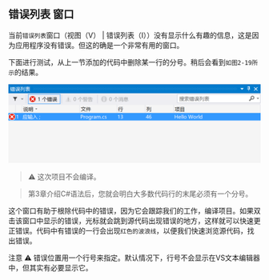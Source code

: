 ## 错误列表 窗口

当前` 错误列表 `窗口（视图（V） | 错误列表（I））没有显示什么有趣的信息，这是因为应用程序没有错误。但这的确是一个非常有用的窗口。

下面进行测试，从上一节添加的代码中删除某一行的分号。稍后会看到``如图2-19所示``的结果。


![图2-19](/assets/2-19.png)


> ⚠️ 这次项目不会编译。

> 第3章介绍C#语法后，您就会明白大多数代码行的末尾必须有一个分号。

这个窗口有助于根除代码中的错误，因为它会跟踪我们的工作，编译项目。如果双击该窗口中显示的错误，光标就会跳到源代码出现错误的地方，这样就可以快速更正错误。代码中有错误的一行会出现`红色的波浪线`，以便我们快速浏览源代码，找出错误。

注意 ⚠️ 错误位置用一个行号来指定。默认情况下，行号不会显示在VS文本编辑器中，但其实有必要显示它。